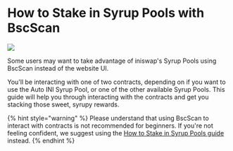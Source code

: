 # How to Stake in Syrup Pools with BscScan

![](../../.gitbook/assets/docs-masthead-2-%20%282%29.png)

Some users may want to take advantage of iniswap's Syrup Pools using BscScan instead of the website UI.

You'll be interacting with one of two contracts, depending on if you want to use the Auto INI Syrup Pool, or one of the other available Syrup Pools. This guide will help you through interacting with the contracts and get you stacking those sweet, syrupy rewards.

{% hint style="warning" %}
Please understand that using BscScan to interact with contracts is not recommended for beginners. If you're not feeling confident, we suggest using the [How to Stake in Syrup Pools guide](https://docs.iniswap.finance/products/syrup-pool/syrup-pool-guide) instead.
{% endhint %}



